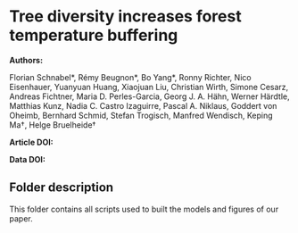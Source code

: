 # Tree diversity increases forest temperature buffering

**Authors:**

Florian Schnabel*, Rémy Beugnon*, Bo Yang*, Ronny Richter, Nico Eisenhauer, Yuanyuan Huang, Xiaojuan Liu, Christian Wirth, Simone Cesarz, Andreas Fichtner, Maria D. Perles-Garcia, Georg J. A. Hähn, Werner Härdtle, Matthias Kunz, Nadia C. Castro Izaguirre, Pascal A. Niklaus, Goddert von Oheimb, Bernhard Schmid, Stefan Trogisch, Manfred Wendisch, Keping Ma†, Helge Bruelheide†

**Article DOI:**

**Data DOI:**

## Folder description

This folder contains all scripts used to built the models and figures of our paper.
